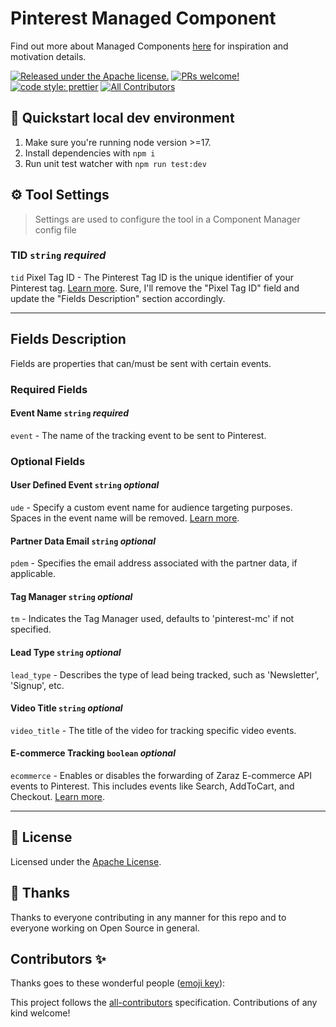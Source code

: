 # Pinterest Managed Component

Find out more about Managed Components [here](https://blog.cloudflare.com/zaraz-open-source-managed-components-and-webcm/) for inspiration and motivation details.

[![Released under the Apache license.](https://img.shields.io/badge/license-apache-blue.svg)](./LICENSE)
[![PRs welcome!](https://img.shields.io/badge/PRs-welcome-brightgreen.svg)](./CONTRIBUTING.md)
[![code style: prettier](https://img.shields.io/badge/code_style-prettier-ff69b4.svg?style=flat-square)](https://github.com/prettier/prettier)
[![All Contributors](https://img.shields.io/github/all-contributors/managed-components/snapchat?color=ee8449&style=flat-square)](#contributors)

## 🚀 Quickstart local dev environment

1. Make sure you're running node version >=17.
2. Install dependencies with `npm i`
3. Run unit test watcher with `npm run test:dev`

## ⚙️ Tool Settings

> Settings are used to configure the tool in a Component Manager config file

### TID `string` _required_

`tid` Pixel Tag ID - The Pinterest Tag ID is the unique identifier of your Pinterest tag. [Learn more](https://help.pinterest.com/en/business/article/track-conversions-with-pinterest-tag).
Sure, I'll remove the "Pixel Tag ID" field and update the "Fields Description" section accordingly.

---

## Fields Description

Fields are properties that can/must be sent with certain events.

### Required Fields

#### Event Name `string` _required_

`event` - The name of the tracking event to be sent to Pinterest.

### Optional Fields

#### User Defined Event `string` _optional_

`ude` - Specify a custom event name for audience targeting purposes. Spaces in the event name will be removed. [Learn more](https://help.pinterest.com/en/business/article/add-event-codes).

#### Partner Data Email `string` _optional_

`pdem` - Specifies the email address associated with the partner data, if applicable.

#### Tag Manager `string` _optional_

`tm` - Indicates the Tag Manager used, defaults to 'pinterest-mc' if not specified.

#### Lead Type `string` _optional_

`lead_type` - Describes the type of lead being tracked, such as 'Newsletter', 'Signup', etc.

#### Video Title `string` _optional_

`video_title` - The title of the video for tracking specific video events.

#### E-commerce Tracking `boolean` _optional_

`ecommerce` - Enables or disables the forwarding of Zaraz E-commerce API events to Pinterest. This includes events like Search, AddToCart, and Checkout. [Learn more](https://help.pinterest.com/en-gb/business/article/add-event-codes).

---

## 📝 License

Licensed under the [Apache License](./LICENSE).

## 💜 Thanks

Thanks to everyone contributing in any manner for this repo and to everyone working on Open Source in general.

## Contributors ✨

Thanks goes to these wonderful people ([emoji key](https://allcontributors.org/docs/en/emoji-key)):

<!-- ALL-CONTRIBUTORS-LIST:START - Do not remove or modify this section -->
<!-- prettier-ignore-start -->
<!-- markdownlint-disable -->

<!-- markdownlint-restore -->
<!-- prettier-ignore-end -->

<!-- ALL-CONTRIBUTORS-LIST:END -->

This project follows the [all-contributors](https://github.com/all-contributors/all-contributors) specification. Contributions of any kind welcome!